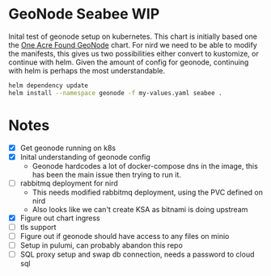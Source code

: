 # GeoNode Seabee WIP

Inital test of geonode setup on kubernetes. This chart is initially based one the [One Acre Found GeoNode](https://github.com/one-acre-fund/oaf-public-charts) chart. For nird we need to be able to modify the manifests, this gives us two possibilities either convert to kustomize, or continue with helm. Given the amount of config for geonode, continuing with helm is perhaps the most understandable.

``` bash
helm dependency update
helm install --namespace geonode -f my-values.yaml seabee .
```

# Notes
- [x] Get geonode running on k8s
- [x] Inital understanding of geonode config
  - Geonode hardcodes a lot of docker-compose dns in the image, this has been the main issue then trying to run it.
- [ ] rabbitmq deployment for nird
  - This needs modified rabbitmq deployment, using the PVC defined on nird
  - Also looks like we can't create KSA as bitnami is doing upstream
- [x] Figure out chart ingress
- [ ] tls support
- [ ] Figure out if geonode should have access to any files on minio
- [ ] Setup in pulumi, can probably abandon this repo
- [ ] SQL proxy setup and swap db connection, needs a password to cloud sql
